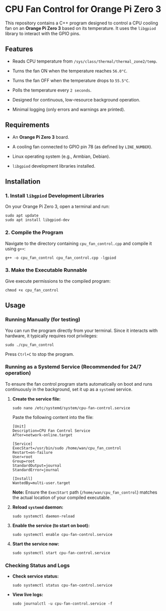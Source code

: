 # CPU Fan Control for Orange Pi Zero 3

This repository contains a C++ program designed to control a CPU cooling fan on an **Orange Pi Zero 3** based on its temperature. It uses the `libgpiod` library to interact with the GPIO pins.

## Features

* Reads CPU temperature from `/sys/class/thermal/thermal_zone2/temp`.

* Turns the fan ON when the temperature reaches `56.0°C`.

* Turns the fan OFF when the temperature drops to `55.5°C`.

* Polls the temperature every `2 seconds`.

* Designed for continuous, low-resource background operation.

* Minimal logging (only errors and warnings are printed).

## Requirements

* An **Orange Pi Zero 3** board.

* A cooling fan connected to GPIO pin 78 (as defined by `LINE_NUMBER`).

* Linux operating system (e.g., Armbian, Debian).

* `libgpiod` development libraries installed.

## Installation

### 1. Install `libgpiod` Development Libraries

On your Orange Pi Zero 3, open a terminal and run:

```
sudo apt update
sudo apt install libgpiod-dev

```

### 2. Compile the Program

Navigate to the directory containing `cpu_fan_control.cpp` and compile it using `g++`:

```
g++ -o cpu_fan_control cpu_fan_control.cpp -lgpiod

```

### 3. Make the Executable Runnable

Give execute permissions to the compiled program:

```
chmod +x cpu_fan_control

```

## Usage

### Running Manually (for testing)

You can run the program directly from your terminal. Since it interacts with hardware, it typically requires root privileges:

```
sudo ./cpu_fan_control

```

Press `Ctrl+C` to stop the program.

### Running as a Systemd Service (Recommended for 24/7 operation)

To ensure the fan control program starts automatically on boot and runs continuously in the background, set it up as a `systemd` service.

1. **Create the service file:**

   ```
   sudo nano /etc/systemd/system/cpu-fan-control.service
   
   ```

   Paste the following content into the file:

   ```
   [Unit]
   Description=CPU Fan Control Service
   After=network-online.target
   
   [Service]
   ExecStart=/usr/bin/sudo /home/wan/cpu_fan_control
   Restart=on-failure
   User=root
   Group=root
   StandardOutput=journal
   StandardError=journal
   
   [Install]
   WantedBy=multi-user.target
   
   ```

   **Note:** Ensure the `ExecStart` path (`/home/wan/cpu_fan_control`) matches the actual location of your compiled executable.

2. **Reload `systemd` daemon:**

   ```
   sudo systemctl daemon-reload
   
   ```

3. **Enable the service (to start on boot):**

   ```
   sudo systemctl enable cpu-fan-control.service
   
   ```

4. **Start the service now:**

   ```
   sudo systemctl start cpu-fan-control.service
   
   ```

### Checking Status and Logs

* **Check service status:**

  ```
  sudo systemctl status cpu-fan-control.service
  
  ```

* **View live logs:**

  ```
  sudo journalctl -u cpu-fan-control.service -f
  
  ```
